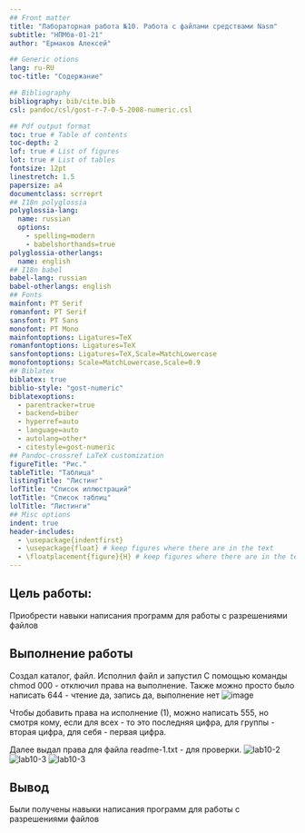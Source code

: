 ```yaml
---
## Front matter
title: "Лабораторная работа №10. Работа с файлами средствами Nasm"
subtitle: "НПМбв-01-21"
author: "Ермаков Алексей"

## Generic otions
lang: ru-RU
toc-title: "Содержание"

## Bibliography
bibliography: bib/cite.bib
csl: pandoc/csl/gost-r-7-0-5-2008-numeric.csl

## Pdf output format
toc: true # Table of contents
toc-depth: 2
lof: true # List of figures
lot: true # List of tables
fontsize: 12pt
linestretch: 1.5
papersize: a4
documentclass: scrreprt
## I18n polyglossia
polyglossia-lang:
  name: russian
  options:
	- spelling=modern
	- babelshorthands=true
polyglossia-otherlangs:
  name: english
## I18n babel
babel-lang: russian
babel-otherlangs: english
## Fonts
mainfont: PT Serif
romanfont: PT Serif
sansfont: PT Sans
monofont: PT Mono
mainfontoptions: Ligatures=TeX
romanfontoptions: Ligatures=TeX
sansfontoptions: Ligatures=TeX,Scale=MatchLowercase
monofontoptions: Scale=MatchLowercase,Scale=0.9
## Biblatex
biblatex: true
biblio-style: "gost-numeric"
biblatexoptions:
  - parentracker=true
  - backend=biber
  - hyperref=auto
  - language=auto
  - autolang=other*
  - citestyle=gost-numeric
## Pandoc-crossref LaTeX customization
figureTitle: "Рис."
tableTitle: "Таблица"
listingTitle: "Листинг"
lofTitle: "Список иллюстраций"
lotTitle: "Список таблиц"
lolTitle: "Листинги"
## Misc options
indent: true
header-includes:
  - \usepackage{indentfirst}
  - \usepackage{float} # keep figures where there are in the text
  - \floatplacement{figure}{H} # keep figures where there are in the text
---
```


## Цель работы:
Приобрести навыки написания программ для работы с разрешениями файлов

## Выполнение работы


Создал каталог, файл.
Исполнил файл и запустил
С помощью команды chmod 000 - отключил права на выполнение.
Также можно просто было написать 644 - чтение да, запись да, выполнение нет
![image](https://github.com/arturbusardykov/arch-pc/assets/98996689/85889d47-8393-4a4e-8479-72af2f2b6d38)

Чтобы добавить права на исполнение (1), можно написать 555, но смотря кому, если для всех - то это последняя цифра, для группы - вторая цифра, для себя - первая цифра.

Далее выдал права для файла readme-1.txt - для проверки.
![lab10-2](https://github.com/arturbusardykov/arch-pc/assets/98996689/c8ddfdf5-3cbf-4160-a937-3ce501df3e58)
![lab10-3](https://github.com/arturbusardykov/arch-pc/assets/98996689/9ea534e8-6f47-49e7-b832-d603329dfedd)
![lab10-3](https://github.com/arturbusardykov/arch-pc/assets/98996689/dce3530a-0333-4565-a74a-a6aba5a4ec63)

## Вывод 
Были получены навыки написания программ для работы с разрешениями файлов

